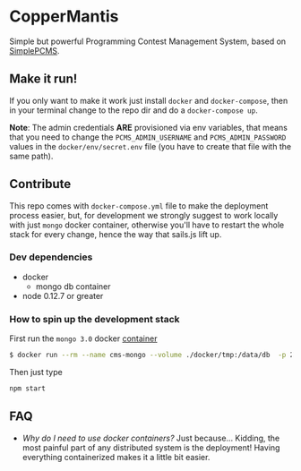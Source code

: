 # CopperMantis

Simple but powerful Programming Contest Management System, based on [SimplePCMS](https://github.com/jossemarGT/SimplePCMS).

## Make it run!
If you only want to make it work just install `docker` and `docker-compose`, then in your terminal change to the repo dir and do a `docker-compose up`.

**Note**: The admin credentials **ARE** provisioned via env variables, that means
that you need to change  the `PCMS_ADMIN_USERNAME` and
`PCMS_ADMIN_PASSWORD` values in the `docker/env/secret.env` file (you have to create that file with the same path).

## Contribute
This repo comes with `docker-compose.yml` file to make the deployment process easier,
but, for development we strongly suggest to work locally with just `mongo` docker container,
otherwise you'll have to restart the whole stack for every change, hence the way that
sails.js lift up.

### Dev dependencies
- docker
	- mongo db container
- node 0.12.7 or greater

### How to spin up the development stack

First run the `mongo 3.0` docker [container](https://registry.hub.docker.com/_/mongo/)

```bash
$ docker run --rm --name cms-mongo --volume ./docker/tmp:/data/db  -p 27017:27017 -d mongo:3.0
```

Then just type

```bash
npm start
```

## FAQ

- *Why do I need to use docker containers?* Just because... Kidding, the most painful part of any distributed system is the deployment! Having everything containerized makes it a little bit easier.
